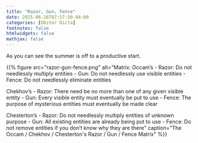 ```yaml
---
title: "Razor, Gun, Fence"
date: 2025-06-26T07:57:50-04:00
categories: [Obiter Dicta]
footnotes: false
htmlwidgets: false
mathjax: false
---
```


As you can see the summer is off to a productive start.

{{% figure src="razor-gun-fence.png" alt="Matrix: Occam’s 
 	- Razor: Do not needlessly multiply entities
	- Gun: Do not needlessly use visible entities
	- Fence: Do not needlessly eliminate entities

Chekhov’s 
 	- Razor: There need be no more than one of any given visible entity
	- Gun: Every visible entity must eventually be put to use
	- Fence: The purpose of mysterious entities must eventually be made clear

Chesterton’s 
 	- Razor: Do not needlessly multiply entities of unknown purpose
	- Gun: All existing entities are already being put to use
	- Fence: Do not remove entities if you don’t know why they are there" caption="The Occam / Chekhov / Chesterton's Razor / Gun / Fence Matrix" %}}


